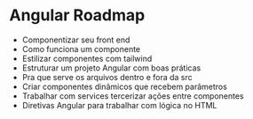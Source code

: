 # Angular Roadmap
- Componentizar seu front end
- Como funciona um componente
- Estilizar componentes com tailwind
- Estruturar um projeto Angular com boas práticas
- Pra que serve os arquivos dentro e fora da src
- Criar componentes dinâmicos que recebem parâmetros
- Trabalhar com services tercerizar ações entre componentes
- Diretivas Angular para trabalhar com lógica no HTML
